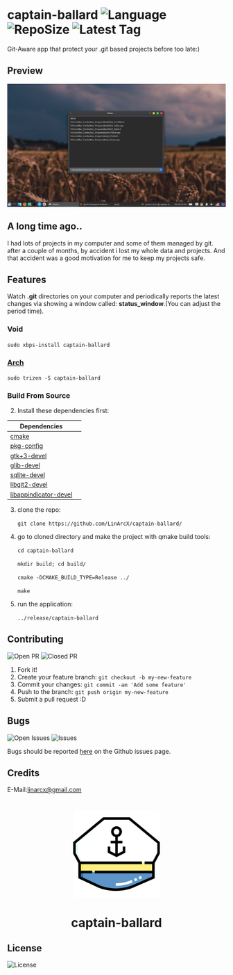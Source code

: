 # captain-ballard ![Language](https://img.shields.io/github/languages/top/LinArcX/captain-ballard.svg?style=flat-square) ![RepoSize](https://img.shields.io/github/repo-size/LinArcX/captain-ballard.svg?style=flat-square) ![Latest Tag](https://img.shields.io/github/tag/LinArcX/captain-ballard.svg?colorB=green&style=flat-square)
Git-Aware app that protect your .git based projects before too late:)

## Preview
!["gnulium"](./shots/1.0.0/status.png "captain-ballard")

## A long time ago..
I had lots of projects in my computer and some of them managed by git. after a couple of months, by accident i lost my whole data and projects.
And that accident was a good motivation for me to keep my projects safe.

## Features
Watch __.git__ directories on your computer and periodically reports the latest changes via showing a window called: __status_window__.(You can adjust the period time).

### Void
`sudo xbps-install captain-ballard`

### [Arch](https://aur.archlinux.org/packages/captain-ballard/)
`sudo trizen -S captain-ballard`

### Build From Source
2. Install these dependencies first:

|Dependencies||
|-----|:-----:|
|[cmake](https://www.archlinux.org/packages/extra/x86_64/git/)
|[pkg-config](https://www.archlinux.org/packages/extra/x86_64/git/)
|[gtk+3-devel](https://www.archlinux.org/packages/extra/x86_64/qt5-base/)
|[glib-devel](https://www.archlinux.org/packages/extra/x86_64/qt5-base/)
|[sqlite-devel](https://www.archlinux.org/packages/extra/x86_64/qt5-quickcontrols/)
|[libgit2-devel](https://www.archlinux.org/packages/extra/x86_64/qt5-quickcontrols2/)
|[libappindicator-devel](https://www.archlinux.org/packages/extra/x86_64/qt5-quickcontrols2/)

3. clone the repo:

    `git clone https://github.com/LinArcX/captain-ballard/`

4. go to cloned directory and make the project with qmake build tools:

    `cd captain-ballard`

    `mkdir build; cd build/`

    `cmake -DCMAKE_BUILD_TYPE=Release ../`

    `make`

5. run the application:

    `../release/captain-ballard`


## Contributing
![Open PR](https://img.shields.io/github/issues-pr-raw/LinArcX/captain-ballard.svg?style=flat-square) ![Closed PR](https://img.shields.io/github/issues-pr-closed/LinArcX/captain-ballard.svg?style=flat-square)
1. Fork it!
2. Create your feature branch: `git checkout -b my-new-feature`
3. Commit your changes: `git commit -am 'Add some feature'`
4. Push to the branch: `git push origin my-new-feature`
5. Submit a pull request :D


## Bugs
![Open Issues](https://img.shields.io/github/issues-raw/LinArcX/captain-ballard.svg?style=flat-square) ![Issues](https://img.shields.io/github/issues-closed-raw/LinArcX/captain-ballard.svg?style=flat-square)

Bugs should be reported [here](https://github.com/LinArcX/captain-ballard/issues) on the Github issues page.


## Credits
E-Mail:linarcx@gmail.com

<h1 align="center">
	<img width="200" src="./util/icons/captain.svg" alt="captain-ballard">
	<br>
	<br>
    <p2>captain-ballard</p2>
</h1>

## License
![License](https://img.shields.io/github/license/LinArcX/Gnulium.svg?style=flat-square)

